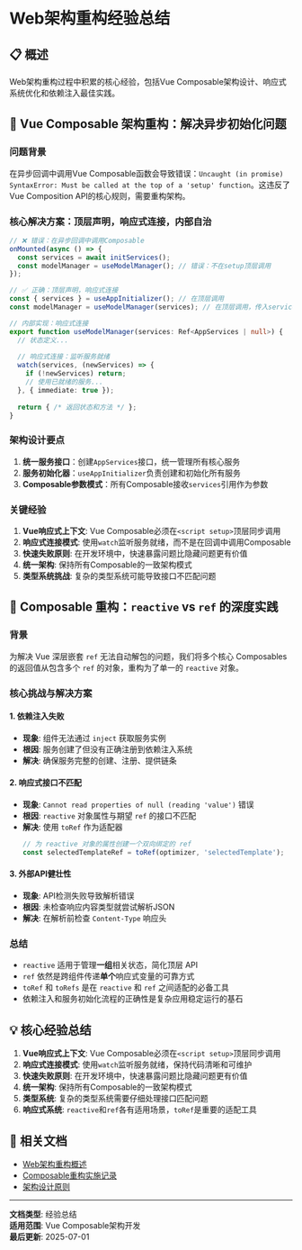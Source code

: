 # Web架构重构经验总结

## 📋 概述

Web架构重构过程中积累的核心经验，包括Vue Composable架构设计、响应式系统优化和依赖注入最佳实践。

## 🎯 Vue Composable 架构重构：解决异步初始化问题

### 问题背景
在异步回调中调用Vue Composable函数会导致错误：`Uncaught (in promise) SyntaxError: Must be called at the top of a 'setup' function`。这违反了Vue Composition API的核心规则，需要重构架构。

### 核心解决方案：顶层声明，响应式连接，内部自治
```typescript
// ❌ 错误：在异步回调中调用Composable
onMounted(async () => {
  const services = await initServices();
  const modelManager = useModelManager(); // 错误：不在setup顶层调用
});

// ✅ 正确：顶层声明，响应式连接
const { services } = useAppInitializer(); // 在顶层调用
const modelManager = useModelManager(services); // 在顶层调用，传入services引用

// 内部实现：响应式连接
export function useModelManager(services: Ref<AppServices | null>) {
  // 状态定义...
  
  // 响应式连接：监听服务就绪
  watch(services, (newServices) => {
    if (!newServices) return;
    // 使用已就绪的服务...
  }, { immediate: true });
  
  return { /* 返回状态和方法 */ };
}
```

### 架构设计要点
1. **统一服务接口**：创建`AppServices`接口，统一管理所有核心服务
2. **服务初始化器**：`useAppInitializer`负责创建和初始化所有服务
3. **Composable参数模式**：所有Composable接收`services`引用作为参数

### 关键经验
1. **Vue响应式上下文**: Vue Composable必须在`<script setup>`顶层同步调用
2. **响应式连接模式**: 使用`watch`监听服务就绪，而不是在回调中调用Composable
3. **快速失败原则**: 在开发环境中，快速暴露问题比隐藏问题更有价值
4. **统一架构**: 保持所有Composable的一致架构模式
5. **类型系统挑战**: 复杂的类型系统可能导致接口不匹配问题

## 🔄 Composable 重构：`reactive` vs `ref` 的深度实践

### 背景
为解决 Vue 深层嵌套 `ref` 无法自动解包的问题，我们将多个核心 Composables 的返回值从包含多个 `ref` 的对象，重构为了单一的 `reactive` 对象。

### 核心挑战与解决方案

#### 1. 依赖注入失败
- **现象**: 组件无法通过 `inject` 获取服务实例
- **根因**: 服务创建了但没有正确注册到依赖注入系统
- **解决**: 确保服务完整的创建、注册、提供链条

#### 2. 响应式接口不匹配
- **现象**: `Cannot read properties of null (reading 'value')` 错误
- **根因**: `reactive` 对象属性与期望 `ref` 的接口不匹配
- **解决**: 使用 `toRef` 作为适配器
  ```typescript
  // 为 reactive 对象的属性创建一个双向绑定的 ref
  const selectedTemplateRef = toRef(optimizer, 'selectedTemplate');
  ```

#### 3. 外部API健壮性
- **现象**: API检测失败导致解析错误
- **根因**: 未检查响应内容类型就尝试解析JSON
- **解决**: 在解析前检查 `Content-Type` 响应头

### 总结
- `reactive` 适用于管理**一组**相关状态，简化顶层 API
- `ref` 依然是跨组件传递**单个**响应式变量的可靠方式
- `toRef` 和 `toRefs` 是在 `reactive` 和 `ref` 之间适配的必备工具
- 依赖注入和服务初始化流程的正确性是复杂应用稳定运行的基石

## 💡 核心经验总结

1. **Vue响应式上下文**: Vue Composable必须在`<script setup>`顶层同步调用
2. **响应式连接模式**: 使用`watch`监听服务就绪，保持代码清晰和可维护
3. **快速失败原则**: 在开发环境中，快速暴露问题比隐藏问题更有价值
4. **统一架构**: 保持所有Composable的一致架构模式
5. **类型系统**: 复杂的类型系统需要仔细处理接口匹配问题
6. **响应式系统**: `reactive`和`ref`各有适用场景，`toRef`是重要的适配工具

## 🔗 相关文档

- [Web架构重构概述](./README.md)
- [Composable重构实施记录](./composables-refactor.md)
- [架构设计原则](./design-principles.md)

---

**文档类型**: 经验总结  
**适用范围**: Vue Composable架构开发  
**最后更新**: 2025-07-01
